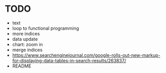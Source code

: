 # TODO

- text
- loop to functional programming
- more indices
- data update
- chart: zoom in
- merge indices
- https://www.searchenginejournal.com/google-rolls-out-new-markup-for-displaying-data-tables-in-search-results/263837/
- README
